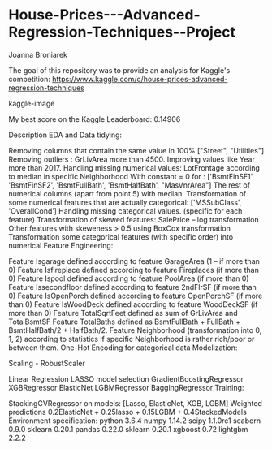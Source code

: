# House-Prices---Advanced-Regression-Techniques--Project
Joanna Broniarek

The goal of this repository was to provide an analysis for Kaggle's competition: https://www.kaggle.com/c/house-prices-advanced-regression-techniques

kaggle-image

My best score on the Kaggle Leaderboard: 0.14906

Description
EDA and Data tidying:

Removing columns that contain the same value in 100% ["Street", "Utilities"]
Removing outliers : GrLivArea more than 4500.
Improving values like Year more than 2017.
Handling missing numerical values:
LotFrontage according to median in specific Neighborhood
With constant = 0 for : ['BsmtFinSF1', 'BsmtFinSF2', 'BsmtFullBath', 'BsmtHalfBath', "MasVnrArea"]
The rest of numerical columns (apart from point 5) with median.
Transformation of some numerical features that are actually categorical: ['MSSubClass', 'OverallCond’]
Handling missing categorical values. (specific for each feature)
Transformation of skewed features:
SalePrice – log transformation
Other features with skeweness > 0.5 using BoxCox transformation
Transformation some categorical features (with specific order) into numerical
Feature Engineering:

Feature Isgarage defined according to feature GarageArea (1 – if more than 0)
Feature Isfireplace defined according to feature Fireplaces (if more than 0)
Feature Ispool defined according to feature PoolArea (if more than 0)
Feature Issecondfloor defined according to feature 2ndFlrSF (if more than 0)
Feature IsOpenPorch defined according to feature OpenPorchSF (if more than 0)
Feature IsWoodDeck defined according to feature WoodDeckSF (if more than 0)
Feature TotalSqrtFeet defined as sum of GrLivArea and TotalBsmtSF
Feature TotalBaths defined as BsmtFullBath + FullBath + BsmtHalfBath/2 + HalfBath/2.
Feature Neighborhood (transformation into 0, 1, 2) according to statistics if specific Neighborhood is rather rich/poor or between them.
One-Hot Encoding for categorical data
Modelization:

Scaling - RobustScaler

Linear Regression
LASSO model selection
GradientBoostingRegressor
XGBRegressor
ElasticNet
LGBMRegressor
BaggingRegressor
Training:

StackingCVRegressor on models: [Lasso, ElasticNet, XGB, LGBM]
Weighted predictions 0.2ElasticNet + 0.25lasso + 0.15LGBM + 0.4StackedModels
Environment specification:
python 3.6.4
numpy 1.14.2
scipy 1.1.0rc1
seaborn 0.9.0
sklearn 0.20.1
pandas 0.22.0
sklearn 0.20.1
xgboost 0.72
lightgbm 2.2.2
